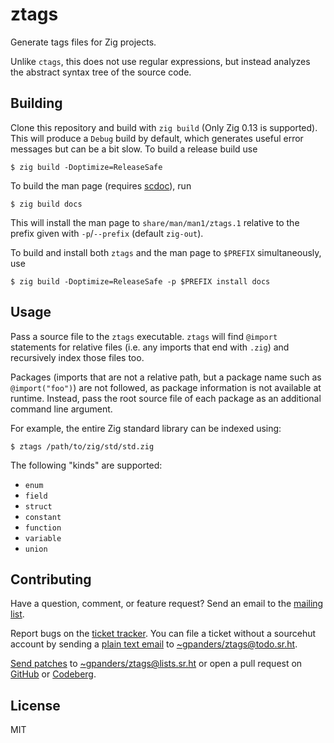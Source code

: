 # ztags

Generate tags files for Zig projects.

Unlike `ctags`, this does not use regular expressions, but instead analyzes the
abstract syntax tree of the source code.

## Building

Clone this repository and build with `zig build` (Only Zig 0.13 is supported).
This will produce a `Debug` build by default, which generates useful error
messages but can be a bit slow. To build a release build use

```console
$ zig build -Doptimize=ReleaseSafe
```

To build the man page (requires [scdoc][]), run

```console
$ zig build docs
```

This will install the man page to `share/man/man1/ztags.1` relative to the
prefix given with `-p`/`--prefix` (default `zig-out`).

To build and install both `ztags` and the man page to `$PREFIX` simultaneously,
use

```console
$ zig build -Doptimize=ReleaseSafe -p $PREFIX install docs
```

[scdoc]: https://sr.ht/~sircmpwn/scdoc/

## Usage

Pass a source file to the `ztags` executable. `ztags` will find `@import`
statements for relative files (i.e. any imports that end with `.zig`) and
recursively index those files too.

Packages (imports that are not a relative path, but a package name such as
`@import("foo")`) are not followed, as package information is not available at
runtime. Instead, pass the root source file of each package as an additional
command line argument.

For example, the entire Zig standard library can be indexed using:

```console
$ ztags /path/to/zig/std/std.zig
```

The following "kinds" are supported:

- `enum`
- `field`
- `struct`
- `constant`
- `function`
- `variable`
- `union`

## Contributing

Have a question, comment, or feature request? Send an email to the [mailing
list][list].

Report bugs on the [ticket tracker][tickets]. You can file a ticket without a
sourcehut account by sending a [plain text email](https://useplaintext.email) to
[~gpanders/ztags@todo.sr.ht](mailto://~gpanders/ztags@todo.sr.ht).

[Send patches][git-send-email] to [~gpanders/ztags@lists.sr.ht][list] or open a
pull request on [GitHub][github] or [Codeberg][codeberg].

[list]: https://lists.sr.ht/~gpanders/ztags
[github]: https://github.com/gpanders/ztags
[codeberg]: https://codeberg.org/gpanders/ztags
[tickets]: https://todo.sr.ht/~gpanders/ztags
[git-send-email]: https://git-send-email.io/


## License

MIT
